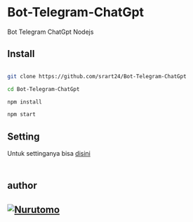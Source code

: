 # Bot-Telegram-ChatGpt
Bot Telegram ChatGpt Nodejs



##  Install

``` bash

git clone https://github.com/srart24/Bot-Telegram-ChatGpt

cd Bot-Telegram-ChatGpt

npm install

npm start
```

## Setting
Untuk settinganya bisa [disini](https://github.com/srart24/Bot-Telegram-ChatGpt/blob/srart24/setting/setting.js)

###
```
```

author
------
[![Nurutomo](https://github.com/srart24.png?size=100)](https://github.com/srart24)
------
